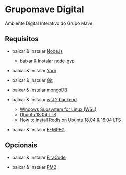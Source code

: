 # Grupomave Digital

Ambiente Digital Interativo do Grupo Mave.

## Requisitos

- baixar & Instalar [Node.js](https://nodejs.org/en/)
  - baixar & Instalar [node-gyp](https://github.com/nodejs/node-gyp)

- baixar & Instalar [Yarn](https://classic.yarnpkg.com/en/docs/install#windows-stable)

- baixar & Instalar [Git](https://git-scm.com/downloads)

- baixar & Instalar [mongoDB](https://www.mongodb.com/)

- baixar & Instalar [wsl 2 backend](https://docs.microsoft.com/pt-br/windows/wsl/install-win10)
  - [Windows Subsystem for Linux (WSL)](https://stackoverflow.com/questions/6476945/how-do-i-run-redis-on-windows/58853971#58853971)
  - [Ubuntu 18.04 LTS](https://www.microsoft.com/pt-br/p/ubuntu-1804-lts/9n9tngvndl3q?activetab=pivot:overviewtab)
  - [How to Install Redis on Ubuntu 18.04 & 16.04 LTS](https://tecadmin.net/install-redis-ubuntu/)

- baixar & Instalar [FFMPEG](https://www.ffmpeg.org/)

## Opcionais

- baixar & Instalar [FiraCode](https://github.com/tonsky/FiraCode)

- baixar & Instalar [PM2](https://pm2.keymetrics.io/docs/usage/quick-start/)
